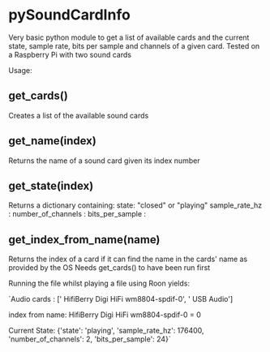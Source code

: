 # pySoundCardInfo
Very basic python module to get a list of available cards and the current state, sample rate, bits per sample and channels of a given card.
Tested on a Raspberry Pi with two sound cards

Usage:

## get_cards()
Creates a list of the available sound cards

## get_name(index)
Returns the name of a sound card given its index number

## get_state(index)
Returns a dictionary containing:
state:  "closed" or "playing"
sample_rate_hz :
number_of_channels :
bits_per_sample :

## get_index_from_name(name)
Returns the index of a card if it can find the name in the cards' name as provided by the OS
Needs get_cards() to have been run first


Running the file whilst playing a file using Roon yields:

`Audio cards   : [' HifiBerry Digi HiFi wm8804-spdif-0', ' USB Audio']

index from name:  HifiBerry Digi HiFi wm8804-spdif-0 = 0

Current State:  {'state': 'playing', 'sample_rate_hz': 176400, 'number_of_channels': 2, 'bits_per_sample': 24}`
